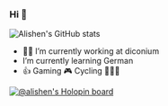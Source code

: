 ### Hi 👋
![Alishen's GitHub stats](https://alisen-stats.vercel.app/api?username=alisen&show_icons=true)
<!-- [![Top Langs](https://github-readme-stats.vercel.app/api/top-langs/?username=alisen&theme=dark)](https://github.com/anuraghazra/github-readme-stats) -->
- 👨‍💻 I’m currently working at diconium
- I’m currently learning German
- 👍 Gaming 🎮 Cycling 🚴🏻‍♂️

[![@alishen's Holopin board](https://holopin.io/api/user/board?user=alishen)](https://holopin.io/@alishen)
